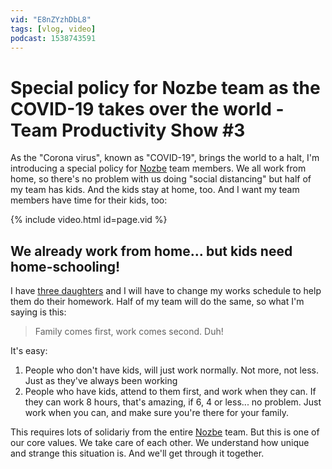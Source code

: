 ```yaml
---
vid: "E8nZYzhDbL8"
tags: [vlog, video]
podcast: 1538743591
---
```


# Special policy for Nozbe team as the COVID-19 takes over the world - Team Productivity Show #3

As the "Corona virus", known as "COVID-19", brings the world to a halt, I'm introducing a special policy for [Nozbe][n] team members. We all work from home, so there's no problem with us doing "social distancing" but half of my team has kids. And the kids stay at home, too. And I want my team members have time for their kids, too:

{% include video.html id=page.vid %}

<!--More-->

## We already work from home... but kids need home-schooling!

I have [three daughters](/about) and I will have to change my works schedule to help them do their homework. Half of my team will do the same, so what I'm saying is this:

> Family comes first, work comes second. Duh!

It's easy:

1. People who don't have kids, will just work normally. Not more, not less. Just as they've always been working
2. People who have kids, attend to them first, and work when they can. If they can work 8 hours, that's amazing, if 6, 4 or less... no problem. Just work when you can, and make sure you're there for your family.

This requires lots of solidariy from the entire [Nozbe][n] team. But this is one of our core values. We take care of each other. We understand how unique and strange this situation is. And we'll get through it together.

[n]: https://michael.gratis/nozbe